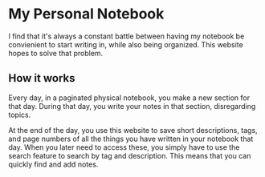 # My Personal Notebook
I find that it's always a constant battle between having my notebook be convienient to start writing in, while also being organized. This website hopes to solve that problem.

## How it works
Every day, in a paginated physical notebook, you make a new section for that day. During that day, you write your notes in that section, disregarding topics.  

At the end of the day, you use this website to save short descriptions, tags, and page numbers of all the things you have written in your notebook that day. When you later need to access these, you simply have to use the search feature to search by tag and description. This means that you can quickly find and add notes.